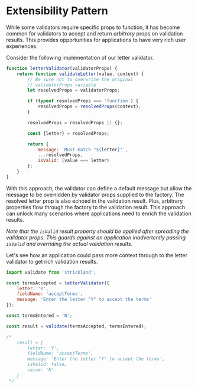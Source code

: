# Extensibility Pattern

While some validators require specific props to function, it has become common for validators to accept and return _arbitrary_ props on validation results. This provides opportunities for applications to have very rich user experiences.

Consider the following implementation of our letter validator.

```jsx
function letterValidator(validatorProps) {
    return function validateLetter(value, context) {
        // Be sure not to overwrite the original
        // validatorProps variable
        let resolvedProps = validatorProps;

        if (typeof resolvedProps === 'function') {
            resolvedProps = resolvedProps(context);
        }

        resolvedProps = resolvedProps || {};

        const {letter} = resolvedProps;

        return {
            message: `Must match "${letter}"`,
            ...resolvedProps,
            isValid: (value === letter)
        };
    }
}
```

With this approach, the validator can define a default message but allow the message to be overridden by validator props supplied to the factory. The resolved letter prop is also echoed in the validation result. Plus, arbitrary properties flow through the factory to the validation result. This approach can unlock many scenarios where applications need to enrich the validation results.

_Note that the `isValid` result property should be applied after spreading the validator props. This guards against an application inadvertently passing `isValid` and overriding the actual validation results._

Let's see how an application could pass more context through to the letter validator to get rich validation results.

```jsx
import validate from 'strickland';

const termsAccepted = letterValidator({
    letter: 'Y',
    fieldName: 'acceptTerms',
    message: 'Enter the letter "Y" to accept the terms'
});

const termsEntered = 'N';

const result = validate(termsAccepted, termsEntered);

/*
    result = {
        letter: 'Y',
        fieldName: 'acceptTerms',
        message: 'Enter the letter "Y" to accept the terms',
        isValid: false,
        value: 'N'
    }
 */
```

